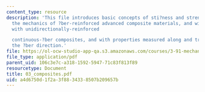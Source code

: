 ```yaml
---
content_type: resource
description: 'This file introduces basic concepts of sti?ness and strength underlying
  the mechanics of ?ber-reinforced advanced composite materials, and will deal primarily
  with unidirectionally-reinforced

  continuous-?ber composites, and with properties measured along and transverse to
  the ?ber direction.'
file: https://ol-ocw-studio-app-qa.s3.amazonaws.com/courses/3-91-mechanical-behavior-of-plastics-spring-2007/a4d6750d1f2a3f8834338507b209657b_03_composites.pdf
file_type: application/pdf
parent_uid: 106c3e7c-a318-1592-5947-71c83f813f89
resourcetype: Document
title: 03_composites.pdf
uid: a4d6750d-1f2a-3f88-3433-8507b209657b
---
```

